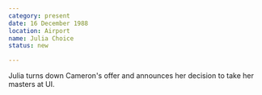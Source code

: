 ```yaml
---
category: present
date: 16 December 1988
location: Airport
name: Julia Choice
status: new

---
```

Julia turns down Cameron's offer and announces her decision to take her masters at UI.  